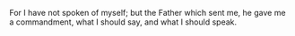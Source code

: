 For I have not spoken of myself; but the Father which sent me, he gave me a commandment, what I should say, and what I should speak.
